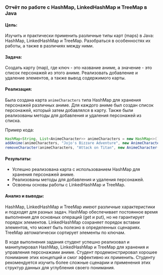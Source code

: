 ### Отчёт по работе с HashMap, LinkedHashMap и TreeMap в Java

#### Цель:
Изучить и практически применить различные типы карт (maps) в Java: HashMap, LinkedHashMap и TreeMap. Разобраться в особенностях их работы, а также в различиях между ними.

#### Задача:
Создать карту (map), где ключ - это название аниме, а значение - это список персонажей из этого аниме. Реализовать добавление и удаление элементов, а также вывод содержимого карты.

#### Реализация:
Была создана карта `animeCharacters` типа HashMap для хранения персонажей различных аниме. Для каждого аниме был создан список персонажей, который затем добавлялся в карту. Также были реализованы методы для добавления и удаления персонажей из списка.

Пример кода:
```java
HashMap<String, List<AnimeCharacter>> animeCharacters = new HashMap<>();
addAnime(animeCharacters, "Jojo's Bizzare Adventure", new AnimeCharacter("Jotaro Kujo", 9000), ...);
removeCharacter(animeCharacters, "Attack on Titan", new AnimeCharacter("Iggi", 9000));
```

#### Результаты:
- Успешно реализована карта с использованием HashMap для хранения персонажей аниме.
- Реализованы методы для добавления и удаления персонажей.
- Освоены основы работы с LinkedHashMap и TreeMap.

#### Анализ и выводы:
HashMap, LinkedHashMap и TreeMap имеют различные характеристики и подходят для разных задач. HashMap обеспечивает постоянное время выполнения для основных операций (get и put), но не гарантирует порядок элементов. LinkedHashMap сохраняет порядок вставки элементов, что может быть полезно в определенных сценариях. TreeMap автоматически сортирует элементы по ключам.

В ходе выполнения задания студент успешно реализовал и манипулировал HashMap, LinkedHashMap и TreeMap для хранения и управления персонажами аниме. Студент продемонстрировал хорошее понимание этих концепций и смог эффективно их применить. Студенту рекомендуется изучить более сложные сценарии и применения этих структур данных для углубления своего понимания.